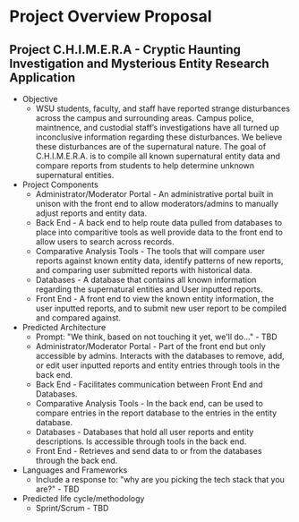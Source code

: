 # Project Overview Proposal

## Project C.H.I.M.E.R.A - Cryptic Haunting Investigation and Mysterious Entity Research Application

* Objective
  * WSU students, faculty, and staff have reported strange disturbances across the campus and surrounding areas. Campus police, maintnence, and custodial staff’s investigations have all turned up inconclusive information regarding these disturbances. We believe these disturbances are of the supernatural nature. The goal of C.H.I.M.E.R.A. is to compile all known supernatural entity data and compare reports from students to help determine unknown supernatural entities.
* Project Components
  * Administrator/Moderator Portal - An administrative portal built in unison with the front end to allow moderators/admins to manually adjust reports and entity data.
  * Back End - A back end to help route data pulled from databases to place into comparitive tools as well provide data to the front end to allow users to search across records.
  * Comparative Analysis Tools - The tools that will compare user reports against known entity data, identify patterns of new reports, and comparing user submitted reports with historical data.
  * Databases - A database that contains all known information regarding the supernatural entities and User inputted reports.
  * Front End - A front end to view the known entity information, the user inputted reports, and to submit new user report to be compiled and compared against.
* Predicted Architecture
    * Prompt: "We think, based on not touching it yet, we'll do..." - TBD
    * Administrator/Moderator Portal - Part of the front end but only accessible by admins. Interacts with the databases to remove, add, or edit user inputted reports and entity entries through tools in the back end.
    * Back End - Facilitates communication between Front End and Databases.
    * Comparative Analysis Tools - In the back end, can be used to compare entries in the report database to the entries in the entity database.
    * Databases - Databases that hold all user reports and entity descriptions. Is accessible through tools in the back end.
    * Front End - Retrieves and send data to or from the databases through the back end. 
* Languages and Frameworks
    * Include a response to: "why are you picking the tech stack that you are?" - TBD
* Predicted life cycle/methodology
    * Sprint/Scrum - TBD
